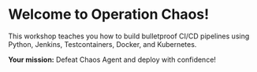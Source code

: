 # Welcome to Operation Chaos!

This workshop teaches you how to build bulletproof CI/CD pipelines using Python, Jenkins, Testcontainers, Docker, and Kubernetes.

**Your mission:** Defeat Chaos Agent and deploy with confidence!

